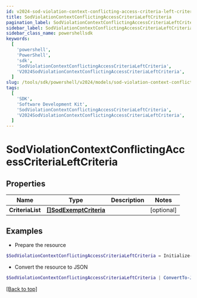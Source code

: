 ```yaml
---
id: v2024-sod-violation-context-conflicting-access-criteria-left-criteria
title: SodViolationContextConflictingAccessCriteriaLeftCriteria
pagination_label: SodViolationContextConflictingAccessCriteriaLeftCriteria
sidebar_label: SodViolationContextConflictingAccessCriteriaLeftCriteria
sidebar_class_name: powershellsdk
keywords:
  [
    'powershell',
    'PowerShell',
    'sdk',
    'SodViolationContextConflictingAccessCriteriaLeftCriteria',
    'V2024SodViolationContextConflictingAccessCriteriaLeftCriteria',
  ]
slug: /tools/sdk/powershell/v2024/models/sod-violation-context-conflicting-access-criteria-left-criteria
tags:
  [
    'SDK',
    'Software Development Kit',
    'SodViolationContextConflictingAccessCriteriaLeftCriteria',
    'V2024SodViolationContextConflictingAccessCriteriaLeftCriteria',
  ]
---
```


# SodViolationContextConflictingAccessCriteriaLeftCriteria

## Properties

| Name | Type | Description | Notes |
| --- | --- | --- | --- |
| **CriteriaList** | [**[]SodExemptCriteria**](sod-exempt-criteria) |  | [optional] |

## Examples

- Prepare the resource

```powershell
$SodViolationContextConflictingAccessCriteriaLeftCriteria = Initialize-V2024SodViolationContextConflictingAccessCriteriaLeftCriteria  -CriteriaList null
```

- Convert the resource to JSON

```powershell
$SodViolationContextConflictingAccessCriteriaLeftCriteria | ConvertTo-JSON
```

[[Back to top]](#)
